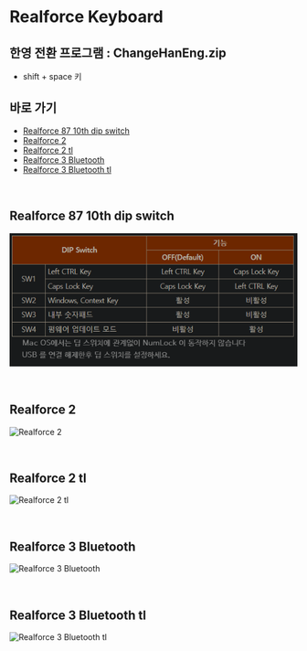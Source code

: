 # Realforce Keyboard   
## 한영 전환 프로그램 : ChangeHanEng.zip
  - shift + space 키

## 바로 가기
- [Realforce 87 10th dip switch](#realforce-87-10th-dip-switch)
- [Realforce 2](#realforce-2)
- [Realforce 2 tl](#realforce-2-tl)
- [Realforce 3 Bluetooth](#realforce-3-bluetooth)
- [Realforce 3 Bluetooth tl](#realforce-3-bluetooth-tl)


<br>

## Realforce 87 10th dip switch
![Realforce 87 10th dip switch](./Realforce_87u_10th_dip_switch.png)   

<br>

## Realforce 2
![Realforce 2](./Realforce_2.jpg)   

<br>

## Realforce 2 tl
![Realforce 2 tl](./Realforce_2_tl.jpg)   

<br>

## Realforce 3 Bluetooth
![Realforce 3 Bluetooth](./Realforce_3_Bluetooth.jpg)   

<br>

## Realforce 3 Bluetooth tl
![Realforce 3 Bluetooth tl](./Realforce_3_Bluetooth_tl.jpg)   

<br>

